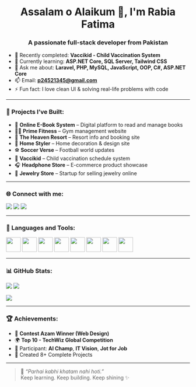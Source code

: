 <h1 align="center">Assalam o Alaikum 👋, I'm Rabia Fatima</h1>
<h3 align="center">A passionate full-stack developer from Pakistan</h3>

- 🔭 Recently completed: **Vaccikid - Child Vaccination System**
- 🌱 Currently learning: **ASP.NET Core, SQL Server, Tailwind CSS**
- 💬 Ask me about: **Laravel, PHP, MySQL, JavaScript, OOP, C#, ASP.NET Core**
- 📫 Email: **p24521345@gmail.com**
- ⚡ Fun fact: I love clean UI & solving real-life problems with code

---

### 💼 Projects I’ve Built:
- 📘 **Online E-Book System** – Digital platform to read and manage books  
- 🏋️‍♀️ **Prime Fitness** – Gym management website  
- 🏨 **The Heaven Resort** – Resort info and booking site  
- 🏡 **Home Styler** – Home decoration & design site  
- ⚽ **Soccer Verse** – Football world updates  
- 💉 **Vaccikid** – Child vaccination schedule system  
- 🎧 **Headphone Store** – E-commerce product showcase  
- 💍 **Jewelry Store** – Startup for selling jewelry online

---

### 🌐 Connect with me:
<p align="left">
<a href="https://www.linkedin.com/feed/" target="_blank"><img src="https://img.shields.io/badge/-LinkedIn-blue?style=flat-square&logo=linkedin"/></a>
<a href="https://github.com/rabiafatima479" target="_blank"><img src="https://img.shields.io/badge/-GitHub-black?style=flat-square&logo=github"/></a>
<a href="mailto:p24521345@gmail.com"><img src="https://img.shields.io/badge/-Email-D14836?style=flat-square&logo=gmail&logoColor=white"/></a>
</p>

---

### 🧰 Languages and Tools:
<p align="left">
<img src="https://cdn.jsdelivr.net/gh/devicons/devicon/icons/html5/html5-original.svg" width="40"/>
<img src="https://cdn.jsdelivr.net/gh/devicons/devicon/icons/css3/css3-original.svg" width="40"/>
<img src="https://cdn.jsdelivr.net/gh/devicons/devicon/icons/javascript/javascript-original.svg" width="40"/>
<img src="https://cdn.jsdelivr.net/gh/devicons/devicon/icons/php/php-original.svg" width="40"/>
<img src="https://cdn.jsdelivr.net/gh/devicons/devicon/icons/mysql/mysql-original.svg" width="40"/>
<img src="https://cdn.jsdelivr.net/gh/devicons/devicon/icons/csharp/csharp-original.svg" width="40"/>
<img src="https://cdn.jsdelivr.net/gh/devicons/devicon/icons/dot-net/dot-net-original.svg" width="40"/>
<img src="https://cdn.jsdelivr.net/gh/devicons/devicon/icons/tailwindcss/tailwindcss-plain.svg" width="40"/>

</p>

---

### 📊 GitHub Stats:
<p align="left">
<img src="https://github-readme-stats.vercel.app/api?username=rabiafatima479&show_icons=true&theme=radical"/>
<img src="https://github-readme-stats.vercel.app/api/top-langs/?username=rabiafatima479&layout=compact&theme=radical"/>
</p>
<p align="left">
<img src="https://github-readme-streak-stats.herokuapp.com/?user=rabiafatima479&theme=radical"/>
</p>

---

### 🏆 Achievements:
- 🥇 **Contest Azam Winner (Web Design)**  
- 🌍 **Top 10 - TechWiz Global Competition**  
- 🧠 Participant: **AI Champ**, **IT Vision**, **Jot for Job**  
- 🚀 Created 8+ Complete Projects  

---

> 💖 *“Parhai kabhi khatam nahi hoti.”*  
> Keep learning. Keep building. Keep shining ✨
